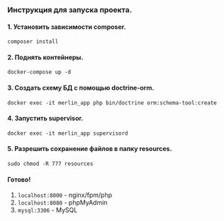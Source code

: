 ### Инструкция для запуска проекта.

#### 1. Установить зависимости composer.

`composer install`

#### 2. Поднять контейнеры.

`docker-compose up -d`

#### 3. Создать схему БД с помощью doctrine-orm.

`docker exec -it merlin_app php bin/doctrine orm:schema-tool:create`

#### 4. Запустить supervisor.

`docker exec -it merlin_app supervisord`

#### 5. Разрешить сохранение файлов в папку resources.

`sudo chmod -R 777 resources`

#### Готово!

1. `localhost:8000` - nginx/fpm/php
2. `localhost:8080` - phpMyAdmin
3. `mysql:3306` - MySQL